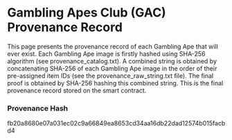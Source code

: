 # Gambling Apes Club (GAC) Provenance Record

This page presents the provenance record of each Gambling Ape that will ever exist. Each Gambling Ape image is firstly hashed using SHA-256 algorithm (see provenance_catalog.txt). A combined string is obtained by concatenating SHA-256 of each Gambling Ape image in the order of their pre-assigned item IDs (see the provenance_raw_string.txt file). The final proof is obtained by SHA-256 hashing this combined string. This is the final provenance record stored on the smart contract.

### Provenance Hash

fb20a8680e07a031ec02c9a66849ea8653cd34aa16db22dad12574b015facbd4
